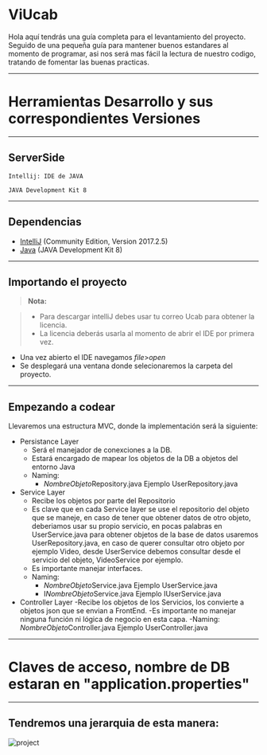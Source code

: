 ﻿ViUcab
===================


Hola aquí tendrás una guía completa para el levantamiento del proyecto. Seguido de una pequeña guía para mantener buenos estandares al momento de programar, asi nos será mas fácil la lectura de nuestro codigo, tratando de fomentar las buenas practicas. 

----------
Herramientas Desarrollo y sus correspondientes Versiones
=


----------


ServerSide
-
    Intellij: IDE de JAVA
    
	JAVA Development Kit 8
  


----------


      
Dependencias
-
- [IntelliJ](https://www.jetbrains.com/idea/download/#section=windows) (Community Edition, Version 2017.2.5)
- [Java](http://www.oracle.com/technetwork/java/javase/downloads/jdk8-downloads-2133151.html) (JAVA Development Kit 8)


----------

<i class="icon-download"></i> Importando el proyecto
-------------

> **Nota:**

> - Para descargar intelliJ debes usar tu correo Ucab para obtener la licencia.
> - La licencia deberás usarla al momento de abrir el IDE por primera vez.

 - Una vez abierto el IDE navegamos *file*>*open*
 - Se desplegará una ventana donde selecionaremos la carpeta del proyecto.


----------


<i class="icon-pencil"></i> Empezando a codear
-
Llevaremos una estructura MVC, donde la implementación será la siguiente:
	

 - Persistance Layer
 	 - Será el manejador de conexciones a la DB.
	 - Estará encargado de mapear los objetos de la DB a objetos del entorno Java
	 - Naming:
		 - *NombreObjeto*Repository.java Ejemplo UserRepository.java
 - Service Layer
	 - Recibe los objetos por parte del Repositorio
	 - Es clave que en cada Service layer se use el repositorio del objeto que se maneje, en caso de tener que obtener datos de otro objeto, deberiamos usar su propio servicio, en pocas palabras en UserService.java para obtener objetos de la base de datos usaremos UserRepository.java, en caso de querer consultar otro objeto por ejemplo Video, desde UserService debemos consultar desde el servicio del objeto, VideoService por ejemplo.
	 - Es importante manejar interfaces.
	 - Naming:
		 - *NombreObjeto*Service.java Ejemplo UserService.java
		 - I*NombreObjeto*Service.java Ejemplo IUserService.java
 - Controller Layer
	 -Recibe los objetos de los Servicios, los convierte a objetos json que se envian a FrontEnd.
	 -Es importante no manejar ninguna función ni lógica de negocio en esta capa.
	 -Naming:
		 *NombreObjeto*Controller.java Ejemplo UserController.java


----------
Claves de acceso, nombre de DB estaran en "application.properties"
=


----------


Tendremos una jerarquia de esta manera:
-


![project](https://i.imgur.com/gMUSHcy.png)